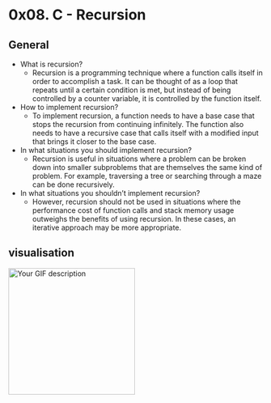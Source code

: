 # 0x08. C - Recursion

## General

- What is recursion?
    - Recursion is a programming technique where a function calls itself in order to accomplish a task. It can be thought of as a loop that repeats until a certain condition is met, but instead of being controlled by a counter variable, it is controlled by the function itself.
- How to implement recursion?
    - To implement recursion, a function needs to have a base case that stops the recursion from continuing infinitely. The function also needs to have a recursive case that calls itself with a modified input that brings it closer to the base case.
- In what situations you should implement recursion?
    - Recursion is useful in situations where a problem can be broken down into smaller subproblems that are themselves the same kind of problem. For example, traversing a tree or searching through a maze can be done recursively.
- In what situations you shouldn’t implement recursion?
    - However, recursion should not be used in situations where the performance cost of function calls and stack memory usage outweighs the benefits of using recursion. In these cases, an iterative approach may be more appropriate.
## visualisation

<img src="https://i.imgur.com/Gu1Lpgc.gif" width="250" height="auto" alt="Your GIF description">
